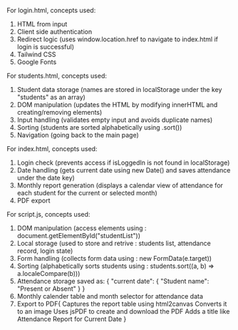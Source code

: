 For login.html, concepts used:
1. HTML from input
2. Client side authentication
3. Redirect logic (uses window.location.href to navigate to index.html if login is successful)
4. Tailwind CSS
5. Google Fonts

For students.html, concepts used:
1. Student data storage (names are stored in localStorage under the key "students" as an array)
2. DOM manipulation (updates the HTML by modifying innerHTML and creating/removing elements)
3. Input handling (validates empty input and avoids duplicate names)
4. Sorting (students are sorted alphabetically using .sort())
5. Navigation (going back to the main page)

For index.html, concepts used:
1. Login check (prevents access if isLoggedIn is not found in localStorage)
2. Date handling (gets current date using new Date() and saves attendance under the date key)
3. Monthly report generation (displays a calendar view of attendance for each student for the current or selected month)
4. PDF export

For script.js, concepts used:
1. DOM manipulation (access elements using : document.getElementById("studentList"))
2. Local storage (used to store and retrive : students list, attendance record, login state)
3. Form handling (collects form data using : new FormData(e.target))
4. Sorting (alphabetically sorts students using : students.sort((a, b) => a.localeCompare(b)))
5. Attendance storage saved as: {
  "current date": {
    "Student name": "Present or Absent"
  }
}
6. Monthly calender table and month selector for attendance data
7. Export to PDF{
          Captures the report table using html2canvas
          Converts it to an image
          Uses jsPDF to create and download the PDF
          Adds a title like Attendance Report for Current Date
   }
